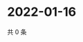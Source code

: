 # 2022-01-16

共 0 条

<!-- BEGIN WEIBO -->
<!-- 最后更新时间 Sun Jan 16 2022 02:13:55 GMT+0800 (China Standard Time) -->

<!-- END WEIBO -->
